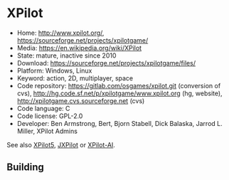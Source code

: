 # XPilot

- Home: http://www.xpilot.org/, https://sourceforge.net/projects/xpilotgame/
- Media: https://en.wikipedia.org/wiki/XPilot
- State: mature, inactive since 2010
- Download: https://sourceforge.net/projects/xpilotgame/files/
- Platform: Windows, Linux
- Keyword: action, 2D, multiplayer, space
- Code repository: https://gitlab.com/osgames/xpilot.git (conversion of cvs), http://hg.code.sf.net/p/xpilotgame/www.xpilot.org (hg, website), http://xpilotgame.cvs.sourceforge.net (cvs)
- Code language: C
- Code license: GPL-2.0
- Developer: Ben Armstrong, Bert, Bjorn Stabell, Dick Balaska, Jarrod L. Miller, XPilot Admins

See also [XPilot5](http://www.buckosoft.com/xpilot/xpilot5/), [JXPilot](https://sourceforge.net/projects/jxpilot/) or [XPilot-AI](/http://xpilot-ai.org/).

## Building
